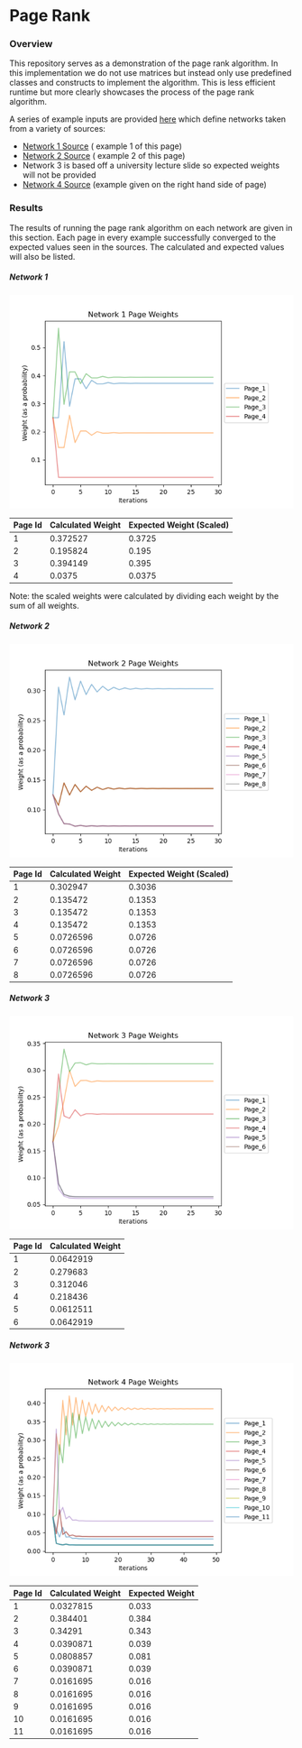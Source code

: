 # Page Rank

### Overview

This repository serves as a demonstration of the page rank algorithm. In this implementation we do not use matrices but
instead only use predefined classes and constructs to implement the algorithm. This is less efficient runtime but more
clearly showcases the process of the page rank algorithm.

A series of example inputs are provided [here](./example_networks) which define networks taken from a variety
of sources:

- [Network 1 Source](https://www.ccs.neu.edu/home/vip/teach/IRcourse/4_webgraph/notes/Pagerank%20Explained%20Correctly%20with%20Examples.html) (
  example 1 of this page)
- [Network 2 Source](https://www.ccs.neu.edu/home/vip/teach/IRcourse/4_webgraph/notes/Pagerank%20Explained%20Correctly%20with%20Examples.html) (
  example 2 of this page)
- Network 3 is based off a university lecture slide so expected weights will not be provided
- [Network 4 Source](https://en.wikipedia.org/wiki/PageRank) (example given on the right hand side of page)

### Results

The results of running the page rank algorithm on each network are given in this section. Each page in every example
successfully converged to the expected values seen in the sources. The calculated and expected values will also be
listed.

##### Network 1

![network1](readme_assets/network1_out_csv.png)

| Page Id | Calculated Weight | Expected Weight (Scaled) |
|---------|-------------------|--------------------------|
| 1       | 0.372527          | 0.3725                   |
| 2       | 0.195824          | 0.195                    |
| 3       | 0.394149          | 0.395                    |
| 4       | 0.0375            | 0.0375                   |

Note: the scaled weights were calculated by dividing each weight by the sum of all weights.

##### Network 2

![network2](readme_assets/network2_out_csv.png)

| Page Id | Calculated Weight | Expected Weight (Scaled) |
|---------|-------------------|--------------------------|
| 1       | 0.302947          | 0.3036                   |
| 2       | 0.135472          | 0.1353                   |
| 3       | 0.135472          | 0.1353                   |
| 4       | 0.135472          | 0.1353                   |
| 5       | 0.0726596         | 0.0726                   |
| 6       | 0.0726596         | 0.0726                   |
| 7       | 0.0726596         | 0.0726                   |
| 8       | 0.0726596         | 0.0726                   |

##### Network 3

![network3](readme_assets/network3_out_csv.png)

| Page Id | Calculated Weight |
|---------|-------------------|
| 1       | 0.0642919         |
| 2       | 0.279683          |
| 3       | 0.312046          |
| 4       | 0.218436          |
| 5       | 0.0612511         |
| 6       | 0.0642919         |

##### Network 3

![network4](readme_assets/network4_out_csv.png)

| Page Id | Calculated Weight | Expected Weight |
|---------|-------------------|-----------------|
| 1       | 0.0327815         | 0.033           |
| 2       | 0.384401          | 0.384           |
| 3       | 0.34291           | 0.343           |
| 4       | 0.0390871         | 0.039           |
| 5       | 0.0808857         | 0.081           |
| 6       | 0.0390871         | 0.039           |
| 7       | 0.0161695         | 0.016           |
| 8       | 0.0161695         | 0.016           |
| 9       | 0.0161695         | 0.016           |
| 10      | 0.0161695         | 0.016           |
| 11      | 0.0161695         | 0.016           |


